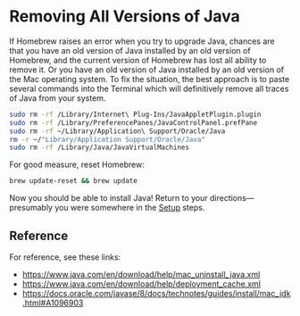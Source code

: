 # Removing All Versions of Java

If Homebrew raises an error when you try to upgrade Java, chances are that you have an old version of Java installed by an old version of Homebrew, and the current version of Homebrew has lost all ability to remove it. Or you have an old version of Java installed by an old version of the Mac operating system. To fix the situation, the best approach is to paste several commands into the Terminal which will definitively remove all traces of Java from your system.

```bash
sudo rm -rf /Library/Internet\ Plug-Ins/JavaAppletPlugin.plugin 
sudo rm -rf /Library/PreferencePanes/JavaControlPanel.prefPane 
sudo rm -rf ~/Library/Application\ Support/Oracle/Java
rm -r ~/"Library/Application Support/Oracle/Java"
sudo rm -rf /Library/Java/JavaVirtualMachines
```

For good measure, reset Homebrew:

```bash
brew update-reset && brew update
```

Now you should be able to install Java! Return to your directions—presumably you were somewhere in the [Setup](Setup) steps.

## Reference

For reference, see these links:

- https://www.java.com/en/download/help/mac_uninstall_java.xml
- https://www.java.com/en/download/help/deployment_cache.xml
- https://docs.oracle.com/javase/8/docs/technotes/guides/install/mac_jdk.html#A1096903
